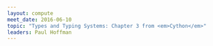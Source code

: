```yaml
---
layout: compute
meet_date: 2016-06-10
topic: "Types and Typing Systems: Chapter 3 from <em>Cython</em>"
leaders: Paul Hoffman
---
```

